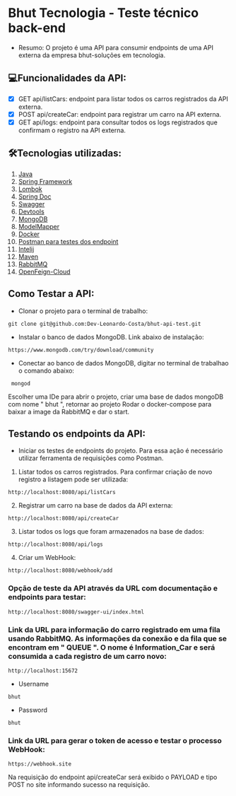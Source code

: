 # Bhut Tecnologia - Teste técnico back-end 
- Resumo: O projeto é uma API para consumir endpoints de uma API externa da empresa bhut-soluções em tecnologia.

## 💻Funcionalidades da API:
- [x] GET api/listCars: endpoint para listar todos os carros registrados da API externa.
- [x] POST api/createCar: endpoint para registrar um carro na API externa.  
- [x] GET api/logs: endpoint para consultar todos os logs registrados que confirmam o registro na API externa.  

## 🛠Tecnologias utilizadas:
1.  [Java]()
2.  [Spring Framework]()
5.  [Lombok]()
6.  [Spring Doc]()
7.  [Swagger]()
8.  [Devtools]()
9.  [MongoDB]()
10. [ModelMapper]()
11. [Docker]()
12. [Postman para testes dos endpoint]()
13. [Intelij]()
14. [Maven]()
15. [RabbitMQ]()
16. [OpenFeign-Cloud]()

## Como Testar a API: 
- Clonar o projeto para o terminal de trabalho:
````
git clone git@github.com:Dev-Leonardo-Costa/bhut-api-test.git
````
- Instalar o banco de dados MongoDB. Link abaixo de instalação:
````
https://www.mongodb.com/try/download/community
````
- Conectar ao banco de dados MongoDB, digitar no terminal de trabalhao o comando abaixo:
````
 mongod 
````
Escolher uma IDe para abrir o projeto, criar uma base de dados mongoDB com nome " bhut ", retornar ao projeto Rodar o docker-compose para baixar a image da RabbitMQ e dar o start.
## Testando os endpoints da API:
- Iniciar os testes de endpoints do projeto. Para essa ação é necessário utilizar ferramenta de requisições como Postman.
1. Listar todos os carros registrados.  Para confirmar criação de novo registro a listagem pode ser utilizada:
````
http://localhost:8080/api/listCars
````
2. Registrar um carro na base de dados da API externa:
````
http://localhost:8080/api/createCar
````
3. Listar todos os logs que foram armazenados na base de dados:
````
http://localhost:8080/api/logs
````
4. Criar um WebHook:
````
http://localhost:8080/webhook/add
````
### Opção de teste da API através da URL com documentação e endpoints para testar: 
````
http://localhost:8080/swagger-ui/index.html
````
### Link da URL para informação do carro registrado em uma fila usando RabbitMQ. As informações da conexão e da fila que se encontram em " QUEUE ". O nome é Information_Car e será consumida a cada registro de um carro novo: 
````
http://localhost:15672
````
- Username
````
bhut
````
- Password
````
bhut
````
### Link da URL para gerar o token de acesso e testar o processo WebHook:
````
https://webhook.site
````
Na requisição do endpoint api/createCar será exibido o PAYLOAD e tipo POST no site informando sucesso na requisição.  


